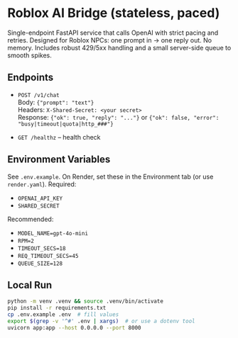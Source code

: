 # Roblox AI Bridge (stateless, paced)

Single-endpoint FastAPI service that calls OpenAI with strict pacing and retries. Designed for Roblox NPCs: one prompt in → one reply out. No memory. Includes robust 429/5xx handling and a small server-side queue to smooth spikes.

## Endpoints

- `POST /v1/chat`  
  Body: `{"prompt": "text"}`  
  Headers: `X-Shared-Secret: <your secret>`  
  Response: `{"ok": true, "reply": "..."}` or `{"ok": false, "error": "busy|timeout|quota|http_###"}`

- `GET /healthz` – health check

## Environment Variables

See `.env.example`. On Render, set these in the Environment tab (or use `render.yaml`). Required:
- `OPENAI_API_KEY`
- `SHARED_SECRET`

Recommended:
- `MODEL_NAME=gpt-4o-mini`
- `RPM=2`
- `TIMEOUT_SECS=18`
- `REQ_TIMEOUT_SECS=45`
- `QUEUE_SIZE=128`

## Local Run

```bash
python -m venv .venv && source .venv/bin/activate
pip install -r requirements.txt
cp .env.example .env  # fill values
export $(grep -v '^#' .env | xargs)  # or use a dotenv tool
uvicorn app:app --host 0.0.0.0 --port 8000
